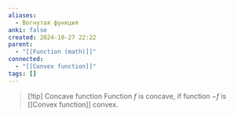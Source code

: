 ```yaml
---
aliases:
  - Вогнутая функция
anki: false
created: 2024-10-27 22:22
parent:
  - "[[Function (math)]]"
connected:
  - "[[Convex function]]"
tags: []
---
```


> [!tip] Concave function
Function $f$ is concave, if function $-f$ is [[Convex function]] convex.